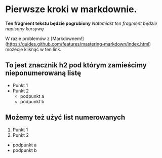 # Pierwsze kroki w markdownie. 
**Ten fragment tekstu będzie pogrubiony**
*Natomiast ten fragment będzie napisany kursywą*

W razie problemów z [Markdownem!] (https://guides.github.com/features/mastering-markdown/index.html) możecie kliknąć w ten link.

## To jest znacznik h2 pod którym zamieścimy nieponumerowaną listę
* Punkt 1
* Punkt 2
  * podpunkt a
  * podpunkt b

## Możemy też użyć list numerowanych
1. Punkt 1
2. Punkt 2
  * podpunkt a
  * podpunkt b

